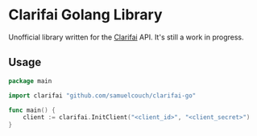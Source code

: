 # Clarifai Golang Library

Unofficial library written for the [Clarifai](http://www.clarifai.com) API. It's still a work in progress.

## Usage
```go
package main

import clarifai "github.com/samuelcouch/clarifai-go"

func main() {
	client := clarifai.InitClient("<client_id>", "<client_secret>")
}
```
